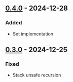 ## [0.4.0] - 2024-12-28

### Added

- Set implementation

## [0.3.0] - 2024-12-25

### Fixed

- Stack unsafe recursion

[0.4.0]: https://github.com/Confidenceman02/scion-tools/compare/0.3.0...0.4.0
[0.3.0]: https://github.com/Confidenceman02/scion-tools/compare/0.2.1...0.3.0
